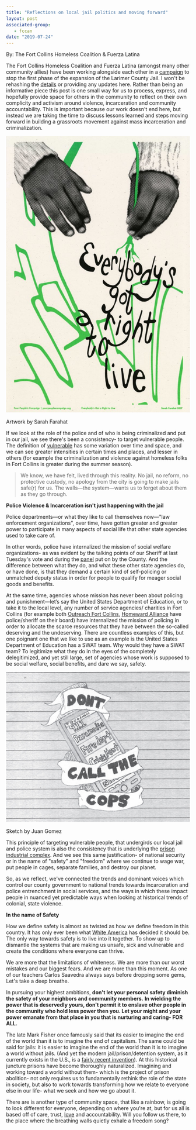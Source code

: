 ```yaml
---
title: "Reflections on local jail politics and moving forward"
layout: post
associated-group:
   - fccan
date: "2019-07-24"
---
```


By: The Fort Collins Homeless Coalition & Fuerza Latina

The Fort Collins Homeless Coalition and Fuerza Latina (amongst many other community allies) have been working alongside each other in a [campaign](http://fccan.org/fchc/stop-the-jail-expansion/) to stop the first phase of the expansion of the Larimer County Jail. I won't be rehashing the [details](https://www.coloradoan.com/story/news/2019/07/22/larimer-county-colorado-jail-expansion-approved/1762401001/) or providing any updates here. Rather than being an informative piece this post is one small way for us to process, express, and hopefully provide space for others in the community to reflect on their own complicity and activism around violence, incarceration and community accountability. This is important because our work doesn't end here, but instead we are taking the time to discuss lessons learned and steps moving forward in building a grassroots movement against mass incarceration and criminalization.

![](media/4-Sarah-Farahat-Everybodys-Got-a-Right-to-Live-683x1024.jpg)

Artwork by Sarah Farahat

If we look at the role of the police and of who is being criminalized and put in our jail, we see there's been a consistency- to target vulnerable people. The definition of [vulnerable](https://nyupress.org/9781479847822/vulnerability-politics/) has some variation over time and space, and we can see greater intensities in certain times and places, and lesser in others (for example the criminalization and violence against homeless folks in Fort Collins is greater during the summer season).

> We know, we have felt, lived through this reality. No jail, no reform, no protective custody, no apology from the city is going to make jails safe(r) for us. The walls—the system—wants us to forget about them as they go through.  

**Police Violence & Incarceration isn't just happening with the jail**

Police departments—or what they like to call themselves now—"law enforcement organizations", over time, have gotten greater and greater power to participate in many aspects of social life that other state agencies used to take care of.

In other words, police have internalized the mission of social welfare organizations- as was evident by the talking points of our Sheriff at last Tuesday's vote and during the [panel](https://www.youtube.com/watch?v=FOlnXwCp5MI ) put on by the County. And the difference between what they do, and what these other state agencies do, or have done, is that they demand a certain kind of self-policing or unmatched deputy status in order for people to qualify for meager social goods and benefits.

At the same time, agencies whose mission has never been about policing and punishment—let’s say the United States Department of Education, or to take it to the local level, any number of service agencies/ charities in Fort Collins (for example both [Outreach Fort Collins](https://www.outreachfortcollins.org/), [Homeward Alliance](https://www.homewardalliance.org/) have police/sheriff on their board) have internalized the mission of policing in order to allocate the scarce resources that they have between the so-called deserving and the undeserving. There are countless examples of this, but one poignant one that we like to use as an example is the United States Department of Education has a SWAT team. Why would they have a SWAT team? To legitimize what they do in the eyes of the completely delegitimized, and yet still large, set of agencies whose work is supposed to be social welfare, social benefits, and dare we say, safety.

![](media/9-ABO-Comic-Dont-Call-the-Cops-1024x834.jpg)

Sketch by Juan Gomez

This principle of targeting vulnerable people, that undergirds our local jail and police system is also the consistency that is underlying the [prison industrial complex](http://www.prisonabolition.org/what-is-the-prison-industrial-complex/). And we see this same justification- of national security or in the name of "safety" and "freedom" where we continue to wage war, put people in cages, separate families, and destroy our planet.

So, as we reflect, we've connected the trends and dominant voices which control our county government to national trends towards incarceration and police entrenchment in social services, and the ways in which these impact people in nuanced yet predictable ways when looking at historical trends of colonial, state violence.

**In the name of Safety**

How we define safety is almost as twisted as how we define freedom in this country. It has only ever been what [White America](https://www.showingupforracialjustice.org/white-supremacy-culture-characteristics.html) has decided it should be. The only way towards safety is to live into it together. To show up to dismantle the systems that are making us unsafe, sick and vulnerable and create the conditions where everyone can thrive. 

We are more that the limitations of whiteness. We are more than our worst mistakes and our biggest fears. And we are more than this moment. As one of our teachers Carlos Saavedra always says before dropping some gems, Let's take a deep breathe.

In pursuing your highest ambitions, **don't let your personal safety diminish the safety of your neighbors and community members.** **In wielding the power that is deservedly yours, don't permit it to enslave other people in the community who hold less power then you. Let your might and your power emanate from that place in you that is nurturing and caring- FOR ALL.**

The late Mark Fisher once famously said that its easier to imagine the end of the world than it is to imagine the end of capitalism. The same could be said for jails: it is easier to imagine the end of the world than it is to imagine a world without jails. (And yet the modern jail/prison/detention system, as it currently exists in the U.S., is a [fairly recent invention](https://www.seeker.com/doing-time-a-history-of-us-prisons-1770031128.html)). At this historical juncture prisons have become thoroughly naturalized. Imagining and working toward a world without them- which is the project of prison abolition- not only requires us to fundamentally rethink the role of the state in society, but also to work towards transforming how we relate to everyone else in our life- what we seek and how we go about it.

There are is another type of community space, that like a rainbow, is going to look different for everyone, depending on where you're at, but for us all is based off of care, trust, [love](http://wtf.tw/ref/hooks.pdf) and accountability. Will you follow us there, to the place where the breathing walls quietly exhale a freedom song?
